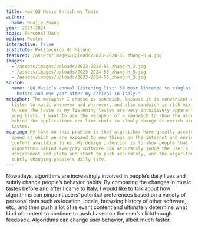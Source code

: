```yaml
---
title: How QQ Music Enrich my Taste
author:
  name: Huajie Zhang
year: 2023-2024
topic: Personal Data
medium: Poster
interactive: false
institute: Politecnico di Milano
featured: /assets/images/uploads/2023-2024-55_zhang-h_4.jpg
images:
  - /assets/images/uploads/2023-2024-55_zhang-h_2.jpg
  - /assets/images/uploads/2023-2024-55_zhang-h_5.jpg
  - /assets/images/uploads/2023-2024-55_zhang-h_3.jpg
source:
  name: "QQ Music’s annual listening list: 50 most listened to singles one year
    before and one year after my arrival in Italy."
metaphor: The metaphor I choose is sandwich, because it is convenient as I can
  listen to music whenever and wherever, and also sandwich is rich mix and easy
  to see the taste as my listening tastes are very intuitively apparent from the
  song lists. I want to use the metaphor of a sandwich to show the algorithms
  behind the applications are like chefs to slowly change or enrich users’
  tastes.
meaning: My take on this problem is that algorithms have greatly accelerated the
  speed at which we are exposed to new things on the internet and enriched the
  content available to us. My design intention is to show people that the
  algorithms behind everyday software can accurately judge the user's
  environment and state and start to push accurately, and the algorithm is
  subtly changing people's daily life.
---
```

Nowadays, algorithms are increasingly involved in people’s daily lives and subtly change people’s behavior habits. By comparing the changes in music tastes before and after I came to Italy, I would like to talk about how algorithms can pinpoint users’ potential preferences based on a variety of personal data such as location, locale, browsing history of other software, etc., and then push a lot of relevant content and ultimately determine what kind of content to continue to push based on the user’s clickthrough feedback. Algorithms can change user behavior, albeit much faster.